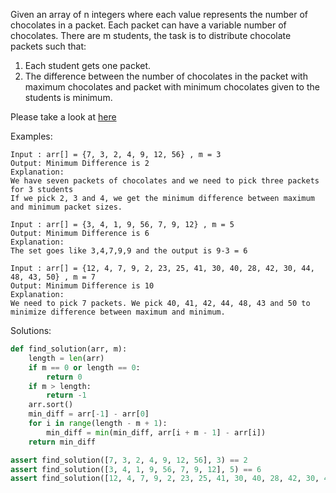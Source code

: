 Given an array of n integers where each value represents the number of chocolates in a packet. Each packet can have a variable number of chocolates. There are m students, the task is to distribute chocolate packets such that: 

1. Each student gets one packet.
2. The difference between the number of chocolates in the packet with maximum chocolates and packet with minimum chocolates given to the students is minimum.

Please take a look at [here](https://www.geeksforgeeks.org/chocolate-distribution-problem/)

Examples:
```
Input : arr[] = {7, 3, 2, 4, 9, 12, 56} , m = 3 
Output: Minimum Difference is 2 
Explanation:
We have seven packets of chocolates and we need to pick three packets for 3 students 
If we pick 2, 3 and 4, we get the minimum difference between maximum and minimum packet sizes.

Input : arr[] = {3, 4, 1, 9, 56, 7, 9, 12} , m = 5 
Output: Minimum Difference is 6 
Explanation:
The set goes like 3,4,7,9,9 and the output is 9-3 = 6

Input : arr[] = {12, 4, 7, 9, 2, 23, 25, 41, 30, 40, 28, 42, 30, 44, 48, 43, 50} , m = 7 
Output: Minimum Difference is 10 
Explanation:
We need to pick 7 packets. We pick 40, 41, 42, 44, 48, 43 and 50 to minimize difference between maximum and minimum. 
```

Solutions:
```python
def find_solution(arr, m):
    length = len(arr)
    if m == 0 or length == 0:
        return 0
    if m > length:
        return -1
    arr.sort()
    min_diff = arr[-1] - arr[0]
    for i in range(length - m + 1):
        min_diff = min(min_diff, arr[i + m - 1] - arr[i])
    return min_diff

assert find_solution([7, 3, 2, 4, 9, 12, 56], 3) == 2
assert find_solution([3, 4, 1, 9, 56, 7, 9, 12], 5) == 6
assert find_solution([12, 4, 7, 9, 2, 23, 25, 41, 30, 40, 28, 42, 30, 44, 48, 43, 50], 7) == 10
```
